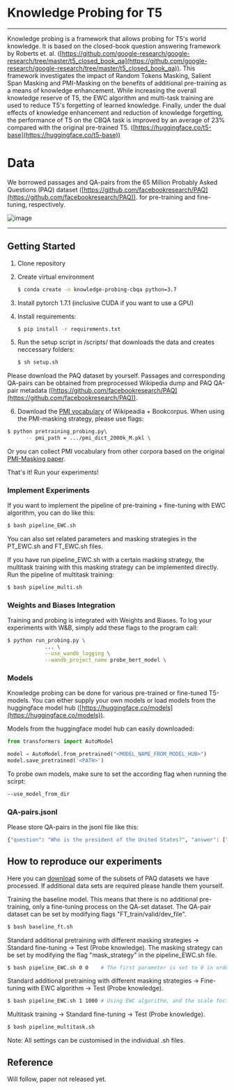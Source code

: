 # Knowledge Probing for T5
---

Knowledge probing is a framework that allows probing for T5's world knowledge. It is based on the closed-book question answering framework by Roberts et. al. ([https://github.com/google-research/google-research/tree/master/t5_closed_book_qa](https://github.com/google-research/google-research/tree/master/t5_closed_book_qa)). This framework investigates the impact of Random Tokens Masking, Salient Span Masking and PMI-Masking on the benefits of additional pre-training as a means of knowledge enhancement. While increasing the overall knowledge reserve of T5, the EWC algorithm and multi-task training are used to reduce T5's forgetting of learned knowledge. Finally, under the dual effects of knowledge enhancement and reduction of knowledge forgetting, the performance of T5 on the CBQA task is improved by an average of 23% compared with the original pre-trained T5. ([https://huggingface.co/t5-base](https://huggingface.co/t5-base))

# Data

We borrowed passages and QA-pairs from the 65 Million Probably Asked Questions (PAQ) dataset ([https://github.com/facebookresearch/PAQ](https://github.com/facebookresearch/PAQ)). for pre-training and fine-tuning, respectively.

![image](https://user-images.githubusercontent.com/52611192/142775232-31151150-5b6b-4434-a565-fad9084b05c4.png)

---

## Getting Started

1. Clone repository
2. Create virtual environment

    ```bash
    $ conda create -n knowledge-probing-cbqa python=3.7 
    ```

3. Install pytorch 1.7.1 (inclusive CUDA if you want to use a GPU)
4. Install requirements:  

    ```bash
    $ pip install -r requirements.txt
    ```

5. Run the setup script in /scripts/ that downloads the data and creates neccessary folders: 

    ```bash
    $ sh setup.sh 
    ```
Please download the PAQ dataset by yourself. Passages and corresponding QA-pairs can be obtained from preprocessed Wikipedia dump and PAQ QA-pair metadata ([https://github.com/facebookresearch/PAQ](https://github.com/facebookresearch/PAQ)).

6. Download the [PMI vocabulary](https://drive.google.com/file/d/14lnHwUjoAXQS6vNsSMjfpJuzXEkKikSB/view?usp=sharing) of Wikipeadia + Bookcorpus. When using the PMI-masking strategy, please use flags:
```bash 
$ python pretraining_probing.py\
      -- pmi_path = .../pmi_dict_2000k_M.pkl \
 ```
Or you can collect PMI vocabulary from other corpora based on the original [PMI-Masking paper](https://arxiv.org/pdf/2010.01825.pdf).

That's it! Run your experiments!

### Implement Experiments

If you want to implement the pipeline of pre-training + fine-tuning with EWC algorithm, you can do like this:

```bash
$ bash pipeline_EWC.sh
```
You can also set related parameters and masking strategies in the PT_EWC.sh and FT_EWC.sh files. 

If you have run pipeline_EWC.sh with a certain masking strategy, the multitask training with this masking strategy can be implemented directly.
Run the pipeline of multitask training:

```bash
$ bash pipeline_multi.sh
```

### Weights and Biases Integration

Training and probing is integrated with Weights and Biases. To log your experiments with W&B, simply add these flags to the program call: 

```bash
$ python run_probing.py \
			... \
			--use_wandb_logging \
			--wandb_project_name probe_bert_model \
```

### Models

Knowledge probing can be done for various pre-trained or fine-tuned T5-models. You can either supply your own models or load models from the huggingface model hub ([https://huggingface.co/models](https://huggingface.co/models)).

Models from the huggingface model hub can easily downloaded:

```python
from transformers import AutoModel

model = AutoModel.from_pretrained("<MODEL_NAME_FROM_MODEL_HUB>")
model.save_pretrained('<PATH>')
```

To probe own models, make sure to set the according flag when running the scirpt:

```bash
--use_model_from_dir
```

### QA-pairs.jsonl

Please store QA-pairs in the jsonl file like this:
```python
{"question": "Who is the president of the United States?", "answer": ["Joseph Robinette Biden Jr.", "Joe Biden"], "passage_id": "2114", "subsets": "L4"}
```
## How to reproduce our experiments

Here you can [download](https://drive.google.com/drive/folders/1rkusTS0aPm54yTcGENbUDr9RASt0_lPe?usp=sharing) some of the subsets of PAQ datasets we have processed.
If additional data sets are required please handle them yourself.

Training the baseline model. This means that there is no additional pre-training, only a fine-tuning process on the QA-set dataset. The QA-pair dataset can be set by modifying flags  "FT_train/valid/dev_file".

```bash
$ bash baseline_ft.sh 
```
Standard additional pretraining with different masking strategies → Standard fine-tuning → Test (Probe knowledge).
The masking strategy can be set by modifying the flag "mask_strategy" in the pipeline_EWC.sh file.

```bash
$ bash pipeline_EWC.sh 0 0    # The first parameter is set to 0 in order to avoid using the EWC algorithm. The second parameter does not matter here.
```

Standard additional pretraining with different masking strategies → Fine-tuning with EWC algorithm → Test (Probe knowledge).

```bash 
$ bash pipeline_EWC.sh 1 1000 # Using EWC algorithm, and the scale foctor of EWC is set as 1000 (adjustable).
```
Multitask training → Standard fine-tuning → Test (Probe knowledge).

```bash
$ bash pipeline_multitask.sh 
```
Note: All settings can be customised in the individual .sh files.

## Reference

Will follow, paper not released yet.
